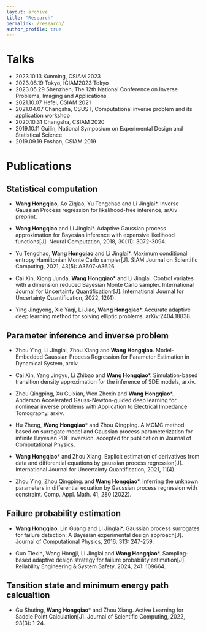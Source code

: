 ```yaml
---
layout: archive
title: "Research"
permalink: /research/
author_profile: true
---
```

# Talks
- 2023.10.13 Kunming, CSIAM 2023
- 2023.08.19 Tokyo, ICIAM2023 Tokyo
- 2023.05.29 Shenzhen, The 12th National Conference on Inverse Problems, Imaging and Applications
- 2021.10.07 Hefei, CSIAM 2021
- 2021.04.07 Changsha, CSUST, Computational inverse problem and its application workshop
- 2020.10.31 Changsha, CSIAM 2020
- 2019.10.11 Guilin, National Symposium on Experimental Design and Statistical Science
- 2019.09.19 Foshan, CSIAM 2019
<!-- - 2021.10.29 Shenzhen, Inverse problem 2021
-->

# Publications
## Statistical computation

- **Wang Hongqiao**, Ao Ziqiao, Yu Tengchao and Li Jinglai*. Inverse Gaussian Process regression for likelihood-free inference, arXiv preprint.

- **Wang Hongqiao** and Li Jinglai*. Adaptive Gaussian process approximation for Bayesian inference with expensive likelihood functions[J]. Neural Computation, 2018, 30(11): 3072-3094.

- Yu Tengchao, **Wang Hongqiao** and Li Jinglai*. Maximum conditional entropy Hamiltonian Monte Carlo sampler[J]. SIAM Journal on Scientific Computing, 2021, 43(5): A3607-A3626.

- Cai Xin, Xiong Junda, **Wang Hongqiao*** and Li Jinglai. Control variates with a dimension reduced Bayesian Monte Carlo sampler. International Journal for Uncertainty Quantificationr[J]. International Journal for Uncertainty Quantification, 2022, 12(4).

- Ying Jingyong, Xie Yaqi, Li Jiao, **Wang Hongqiao***. Accurate adaptive deep learning method for solving elliptic problems. arXiv:2404.18838.

## Parameter inference and inverse problem

- Zhou Ying, Li Jinglai, Zhou Xiang and **Wang Hongqiao**. Model-Embedded Gaussian Process Regression for Parameter Estimation in Dynamical System, arxiv.

- Cai Xin, Yang Jingyu, Li Zhibao and **Wang Hongqiao***. Simulation-based transition density approximation for the inference of SDE models, arxiv.

- Zhou Qingping, Xu Guixian, Wen Zhexin and **Wang Hongqiao***. Anderson Accelerated Gauss-Newton-guided deep learning for nonlinear inverse problems with Application to Electrical Impedance Tomography. arxiv.

- Hu Zheng, **Wang Hongqiao*** and Zhou Qingping. A MCMC method based on surrogate model and Gaussian process parameterization for infinite Bayesian PDE inversion. accepted for publication in Journal of Computational Physics.

- **Wang Hongqiao*** and Zhou Xiang. Explicit estimation of derivatives from data and differential equations by gaussian process regression[J]. International Journal for Uncertainty Quantification, 2021, 11(4).

- Zhou Ying, Zhou Qingping. and **Wang Hongqiao***. Inferring the unknown parameters in differential equation by Gaussian process regression with constraint. Comp. Appl. Math. 41, 280 (2022).


## Failure probability estimation
- **Wang Hongqiao**, Lin Guang and Li Jinglai*. Gaussian process surrogates for failure detection: A Bayesian experimental design approach[J]. Journal of Computational Physics, 2016, 313: 247-259.

- Guo Tiexin, Wang Hongji, Li Jinglai and **Wang Hongqiao***. Sampling-based adaptive design strategy for failure probability estimation[J]. Reliability Engineering & System Safety, 2024, 241: 109664.

## Tansition state and minimum energy path calcualtion

- Gu Shuting, **Wang Hongqiao*** and Zhou Xiang. Active Learning for Saddle Point Calculation[J]. Journal of Scientific Computing, 2022, 93(3): 1-24.